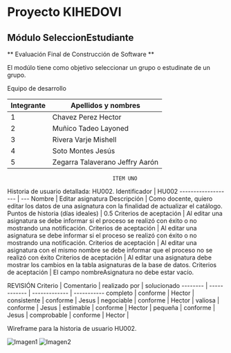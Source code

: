 # Proyecto KIHEDOVI
## Módulo SeleccionEstudiante
** Evaluación Final de Construcción de Software **

El modúlo tiene como objetivo seleccionar un grupo o estudinate de un grupo.

Equipo de desarrollo

Integrante | Apellidos y nombres
-- |--------------------- 
1 | Chavez Perez Hector
2 |Muñico Tadeo Layoned
3 |Rivera Varje Mishell
4 |Soto Montes Jesús 
5 |Zegarra Talaverano Jeffry Aarón 


                                      ITEM UNO
Historia de usuario detallada: HU002.
Identificador       | HU002
------------------- | ---
Nombre              | Editar asignatura
Descripción         | Como docente, quiero editar los datos de una asignatura con la finalidad de actualizar el catálogo.
Puntos de historia (días ideales) | 0.5
Criterios de aceptación | Al editar una asignatura se debe informar si el proceso se realizó con éxito o no mostrando una notificación.
 Criterios de aceptación | Al editar una asignatura se debe informar si el proceso se realizó con éxito o no mostrando una notificación.
 Criterios de aceptación | Al editar una asignatura con el mismo nombre se debe informar que el proceso no se realizó con éxito 
Criterios de aceptación  | Al editar una asignatura debe mostrar los cambios en la tabla asignaturas de la base de datos.
Criterios de aceptación  | El campo nombreAsignatura no debe estar vacío.

REVISIÓN
Criterio | Comentario   | realizado por | solucionado
-------- | ------------ | ------------- | -----------
completo | conforme | Hector | 
consistente | conforme | Jesus |
negociable | conforme | Hector |
valiosa | conforme | Jesus |
estimable | conforme | Hector |
pequeña | conforme | Jesus |
comprobable | conforme | Hector |

Wireframe para la historia de usuario HU002.

![Imagen1](D:\CS\semana16\Imagen1.png)
![Imagen2](D:\CS\semana16\Imagen2.png)
